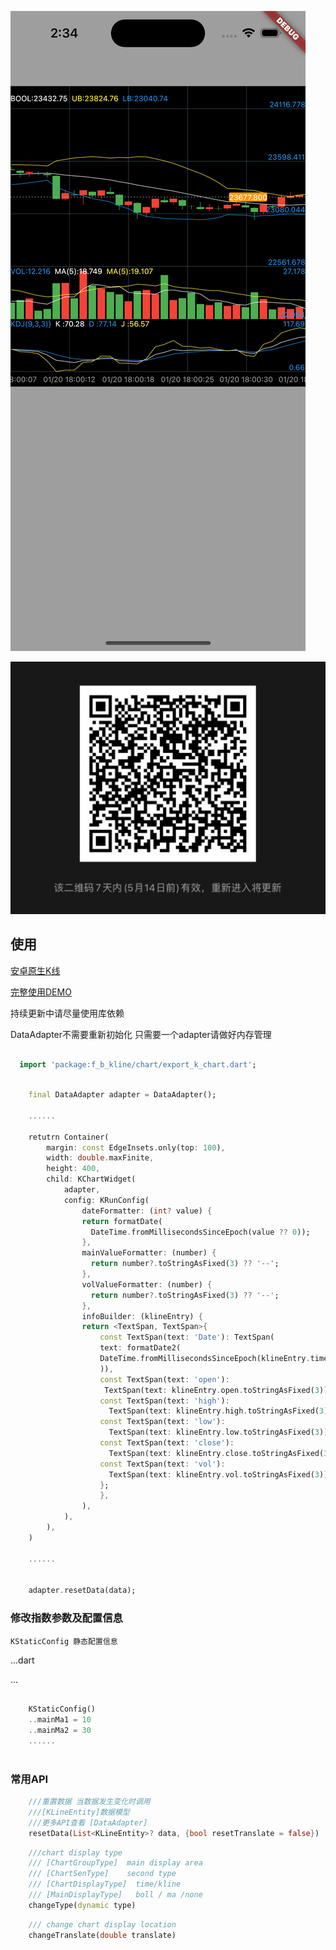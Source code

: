 ![Image](https://github.com/icechao/f_b_kline/blob/master/image.png)

![Image](https://github.com/icechao/f_b_kline/blob/master/wxGroup.png)

## 使用
[安卓原生K线](https://github.com/icechao/KlineChart)


[完整使用DEMO](https://github.com/icechao/f_b_kline/blob/master/lib/example/f_b_kline.dart)

持续更新中请尽量使用库依赖

DataAdapter不需要重新初始化 只需要一个adapter请做好内存管理

```dart

  import 'package:f_b_kline/chart/export_k_chart.dart';

```

```dart
    
    final DataAdapter adapter = DataAdapter();

    ......
    
    retutrn Container(
        margin: const EdgeInsets.only(top: 100),
        width: double.maxFinite,
        height: 400,
        child: KChartWidget(
            adapter,
            config: KRunConfig(
                dateFormatter: (int? value) {
                return formatDate(
                  DateTime.fromMillisecondsSinceEpoch(value ?? 0));
                },
                mainValueFormatter: (number) {
                  return number?.toStringAsFixed(3) ?? '--';
                },
                volValueFormatter: (number) {
                  return number?.toStringAsFixed(3) ?? '--';
                },
                infoBuilder: (klineEntry) {
                return <TextSpan, TextSpan>{
                    const TextSpan(text: 'Date'): TextSpan(
                    text: formatDate2(
                    DateTime.fromMillisecondsSinceEpoch(klineEntry.time ?? 0),
                    )),
                    const TextSpan(text: 'open'):
                     TextSpan(text: klineEntry.open.toStringAsFixed(3)),
                    const TextSpan(text: 'high'):
                      TextSpan(text: klineEntry.high.toStringAsFixed(3)),
                    const TextSpan(text: 'low'):
                      TextSpan(text: klineEntry.low.toStringAsFixed(3)),
                    const TextSpan(text: 'close'):
                      TextSpan(text: klineEntry.close.toStringAsFixed(3)),
                    const TextSpan(text: 'vol'):
                      TextSpan(text: klineEntry.vol.toStringAsFixed(3)),
                    };
                    },
                ),
            ),
        ),
    )

    ......


    adapter.resetData(data);
```

### 修改指数参数及配置信息

    KStaticConfig 静态配置信息
...dart

...

```dart

    KStaticConfig()
    ..mainMa1 = 10
    ..mainMa2 = 30
    ......
    

```

### 常用API

```dart
    ///重置数据 当数据发生变化时调用
    ///[KLineEntity]数据模型
    ///更多API查看 [DataAdapter]
    resetData(List<KLineEntity>? data, {bool resetTranslate = false})

```

```dart
    ///chart display type 
    /// [ChartGroupType]  main display area
    /// [ChartSenType]    second type
    /// [ChartDisplayType]  time/kline
    /// [MainDisplayType]   boll / ma /none
    changeType(dynamic type) 
```

```dart
    /// change chart display location
    changeTranslate(double translate)
```




